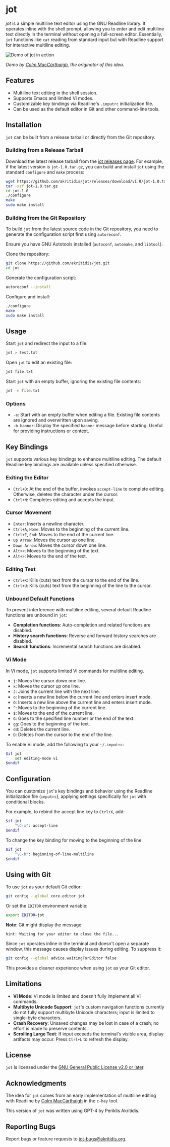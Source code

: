 # jot

*jot* is a simple multiline text editor using the GNU Readline library. It operates inline with the shell prompt, allowing you to enter and edit multiline text directly in the terminal without opening a full-screen editor. Essentially, `jot` functions like `cat` reading from standard input but with Readline support for interactive multiline editing.

![Demo of jot in action](jot-demo.gif)

*Demo by [Colm MacCárthaigh](https://github.com/colmmacc), the originator of this idea.*


## Features

- Multiline text editing in the shell session.
- Supports Emacs and limited Vi modes.
- Customizable key bindings via Readline's `.inputrc` initialization file.
- Can be used as the default editor in Git and other command-line tools.

## Installation

`jot` can be built from a release tarball or directly from the Git repository.

### Building from a Release Tarball

Download the latest release tarball from the [jot releases page](https://github.com/akritid/jot/releases). For example, if the latest version is `jot-1.0.tar.gz`, you can build and install `jot` using the standard `configure` and `make` process:

```bash
wget https://github.com/akritidis/jot/releases/download/v1.0/jot-1.0.tar.gz
tar -xzf jot-1.0.tar.gz
cd jot-1.0
./configure
make
sudo make install
```

### Building from the Git Repository

To build `jot` from the latest source code in the Git repository, you need to generate the configuration script first using `autoreconf`.

Ensure you have GNU Autotools installed (`autoconf`, `automake`, and `libtool`).

Clone the repository:

```bash
git clone https://github.com/akritidis/jot.git
cd jot
```

Generate the configuration script:

```bash
autoreconf --install
```

Configure and install:

```bash
./configure
make
sudo make install
```

## Usage

Start `jot` and redirect the input to a file:

```bash
jot > test.txt
```

Open `jot` to edit an existing file:

```bash
jot file.txt
```

Start `jot` with an empty buffer, ignoring the existing file contents:

```bash
jot -e file.txt
```

### Options

- `-e`: Start with an empty buffer when editing a file. Existing file contents are ignored and overwritten upon saving.
- `-b banner`: Display the specified `banner` message before starting. Useful for providing instructions or context.

## Key Bindings

`jot` supports various key bindings to enhance multiline editing. The default Readline key bindings are available unless specified otherwise.

### Exiting the Editor

- `Ctrl+D`: At the end of the buffer, invokes `accept-line` to complete editing. Otherwise, deletes the character under the cursor.
- `Ctrl+N`: Completes editing and accepts the input.

### Cursor Movement

- `Enter`: Inserts a newline character.
- `Ctrl+A`, `Home`: Moves to the beginning of the current line.
- `Ctrl+E`, `End`: Moves to the end of the current line.
- `Up Arrow`: Moves the cursor up one line.
- `Down Arrow`: Moves the cursor down one line.
- `Alt+<`: Moves to the beginning of the text.
- `Alt+>`: Moves to the end of the text.

### Editing Text

- `Ctrl+K`: Kills (cuts) text from the cursor to the end of the line.
- `Ctrl+U`: Kills (cuts) text from the beginning of the line to the cursor.

### Unbound Default Functions

To prevent interference with multiline editing, several default Readline functions are unbound in `jot`:

- **Completion functions**: Auto-completion and related functions are disabled.
- **History search functions**: Reverse and forward history searches are disabled.
- **Search functions**: Incremental search functions are disabled.

### Vi Mode

In Vi mode, `jot` supports limited Vi commands for multiline editing.

- `j`: Moves the cursor down one line.
- `k`: Moves the cursor up one line.
- `J`: Joins the current line with the next line.
- `o`: Inserts a new line below the current line and enters insert mode.
- `O`: Inserts a new line above the current line and enters insert mode.
- `^`: Moves to the beginning of the current line.
- `$`: Moves to the end of the current line.
- `G`: Goes to the specified line number or the end of the text.
- `gg`: Goes to the beginning of the text.
- `dd`: Deletes the current line.
- `D`: Deletes from the cursor to the end of the line.

To enable Vi mode, add the following to your `~/.inputrc`:

```bash
$if jot
    set editing-mode vi
$endif
```

## Configuration

You can customize `jot`'s key bindings and behavior using the Readline initialization file (`inputrc`), applying settings specifically for `jot` with conditional blocks.

For example, to rebind the accept line key to `Ctrl+X`, add:

```bash
$if jot
    "\C-x": accept-line
$endif
```

To change the key binding for moving to the beginning of the line:

```bash
$if jot
    "\C-b": beginning-of-line-multiline
$endif
```

## Using with Git

To use `jot` as your default Git editor:

```bash
git config --global core.editor jot
```

Or set the `EDITOR` environment variable:

```bash
export EDITOR=jot
```

**Note**: Git might display the message:

```
hint: Waiting for your editor to close the file...
```

Since `jot` operates inline in the terminal and doesn't open a separate window, this message causes display issues during editing. To suppress it:

```bash
git config --global advice.waitingForEditor false
```

This provides a cleaner experience when using `jot` as your Git editor.

## Limitations

- **Vi Mode**: Vi mode is limited and doesn't fully implement all Vi commands.
- **Multibyte Unicode Support**: `jot`'s custom navigation functions currently do not fully support multibyte Unicode characters; input is limited to single-byte characters.
- **Crash Recovery**: Unsaved changes may be lost in case of a crash; no effort is made to preserve contents.
- **Scrolling Large Text**: If input exceeds the terminal's visible area, display artifacts may occur. Press `Ctrl+L` to refresh the display.

## License

`jot` is licensed under the [GNU General Public License v2.0 or later](LICENSE).

## Acknowledgments

The idea for `jot` comes from an early implementation of multiline editing with Readline by [Colm MacCárthaigh](https://github.com/colmmacc) in the `c-hey` tool.

This version of `jot` was written using GPT-4 by Periklis Akritidis.

## Reporting Bugs

Report bugs or feature requests to [jot-bugs@akritidis.org](mailto:jot-bugs@akritidis.org).

